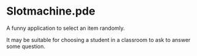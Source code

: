 # Slotmachine.pde
A funny application to select an item randomly.

It may be suitable for choosing a student in a classroom
to ask to answer some question.
